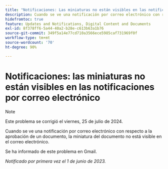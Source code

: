 ```yaml
---
title: "Notificaciones: Las miniaturas no están visibles en las notificaciones por correo electrónico"
description: Cuando se ve una notificación por correo electrónico con respecto a la aprobación de un documento, la miniatura del documento no está visible en el correo electrónico.
hidefromtoc: true
feature: Updates and Notifications, Digital Content and Documents
exl-id: 8f378ff6-5a44-40a2-b28e-c613b63a1b76
source-git-commit: 349f5a14e77cd710a3566ece5985caf731969f0f
workflow-type: tm+mt
source-wordcount: '70'
ht-degree: 90%

---
```


# Notificaciones: las miniaturas no están visibles en las notificaciones por correo electrónico

>[!NOTE]
>
>Este problema se corrigió el viernes, 25 de julio de 2024.

Cuando se ve una notificación por correo electrónico con respecto a la aprobación de un documento, la miniatura del documento no está visible en el correo electrónico.

Se ha informado de este problema en Gmail.

_Notificado por primera vez el 1 de junio de 2023._
